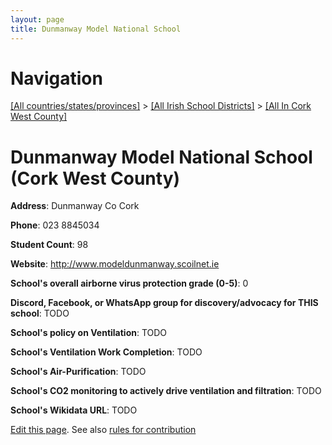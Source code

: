 ```yaml
---
layout: page
title: Dunmanway Model National School
---
```

# Navigation

[[All countries/states/provinces]](../../..) > [[All Irish School Districts]](../..) > [[All In Cork West County]](..)

# Dunmanway Model National School (Cork West County)

**Address**: Dunmanway Co Cork

**Phone**: 023 8845034

**Student Count**: 98

**Website**: <http://www.modeldunmanway.scoilnet.ie>

**School's overall airborne virus protection grade (0-5)**: 0

**Discord, Facebook, or WhatsApp group for discovery/advocacy for THIS school**: TODO

**School's policy on Ventilation**: TODO

**School's Ventilation Work Completion**: TODO

**School's Air-Purification**: TODO

**School's CO2 monitoring to actively drive ventilation and filtration**: TODO

**School's Wikidata URL**: TODO


[Edit this page](https://github.com/ventilate-schools/Ireland/edit/main/./Cork_West_County/Dunmanway_Model_National_School.md). See also [rules for contribution](../../../contribution-rules/)